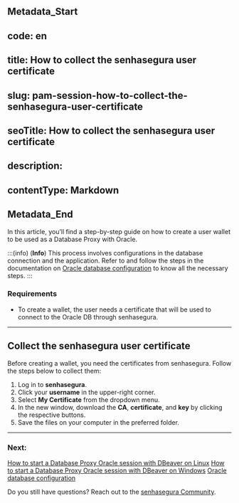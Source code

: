 ## Metadata_Start 
## code: en
## title: How to collect the senhasegura user certificate 
## slug: pam-session-how-to-collect-the-senhasegura-user-certificate 
## seoTitle: How to collect the senhasegura user certificate 
## description:  
## contentType: Markdown 
## Metadata_End
In this article, you’ll find a step-by-step guide on how to create a user wallet to be used as a Database Proxy with Oracle.

:::(info) (**Info**)
This process involves configurations in the database connection and the application. Refer to and follow the steps in the documentation on [Oracle database configuration](/v3-32/docs/pam-session-oracle-database-configurations) to know all the necessary steps.
:::

### Requirements

* To create a wallet, the user needs a certificate that will be used to connect to the Oracle DB through senhasegura.

---
## Collect the senhasegura user certificate
Before creating a wallet, you need the certificates from senhasegura. Follow the steps below to collect them:

1. Log in to **senhasegura**.
2. Click your **username** in the upper-right corner.
3. Select **My Certificate** from the dropdown menu.
4. In the new window, download the **CA**, **certificate**, and **key** by clicking the respective buttons.
5. Save the files on your computer in the preferred folder.

---
### Next:
[How to start a Database Proxy Oracle session with DBeaver on Linux](/v3-32/docs/pam-session-how-to-start-a-database-proxy-oracle-session-with-dbeaver-on-linux)
[How to start a Database Proxy Oracle session with DBeaver on Windows](/v3-32/docs/pam-session-how-to-start-a-database-proxy-oracle-session-with-dbeaver-on-windows)
[Oracle database configuration](/v3-32/docs/pam-session-oracle-database-configurations)

Do you still have questions? Reach out to the [senhasegura Community](https://community.senhasegura.io/).